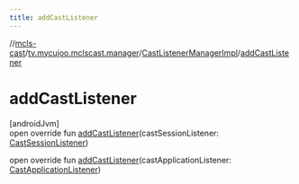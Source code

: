 ```yaml
---
title: addCastListener
---
```

//[mcls-cast](../../../index.html)/[tv.mycujoo.mclscast.manager](../index.html)/[CastListenerManagerImpl](index.html)/[addCastListener](add-cast-listener.html)



# addCastListener



[androidJvm]\
open override fun [addCastListener](add-cast-listener.html)(castSessionListener: [CastSessionListener](../-cast-session-listener/index.html))

open override fun [addCastListener](add-cast-listener.html)(castApplicationListener: [CastApplicationListener](../-cast-application-listener/index.html))





